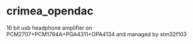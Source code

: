 # crimea_opendac
16 bit usb headphone amplifier on PCM2707+PCM1794A+PGA4311+OPA4134 and managed by stm32f103
